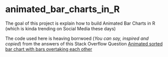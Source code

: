 # animated_bar_charts_in_R

The goal of this project is explain how to build Animated Bar Charts in R (which is kinda trending on Social Media these days)

The code used here is heaving borrwoed (*You can say, inspired and copied*) from the answers of this Stack Overflow Question [Animated sorted bar chart with bars overtaking each other](https://stackoverflow.com/questions/53162821/animated-sorted-bar-chart-with-bars-overtaking-each-other)

